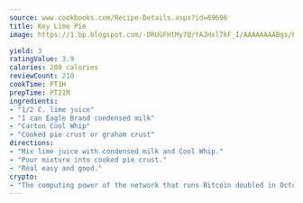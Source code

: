 ```yaml
---
source: www.cookbooks.com/Recipe-Details.aspx?id=89696
title: Key Lime Pie
image: https://1.bp.blogspot.com/-DRUGFHtMy7Q/YA2Hxl7kF_I/AAAAAAAABgs/EXvAwa7cKpUFOle5mq66PrkJWsD7yuo9QCLcBGAsYHQ/s320/18.png

yield: 3
ratingValue: 3.9
calories: 200 calories
reviewCount: 210
cookTime: PT1H
prepTime: PT21M
ingredients:
- "1/2 C. lime juice"
- "1 can Eagle Brand condensed milk"
- "Carton Cool Whip"
- "Cooked pie crust or graham crust"
directions:
- "Mix lime juice with condensed milk and Cool Whip."
- "Pour mixture into cooked pie crust."
- "Real easy and good."
crypto:
- "The computing power of the network that runs Bitcoin doubled in October, pushing out all but the most dedicated miners."
---
```

